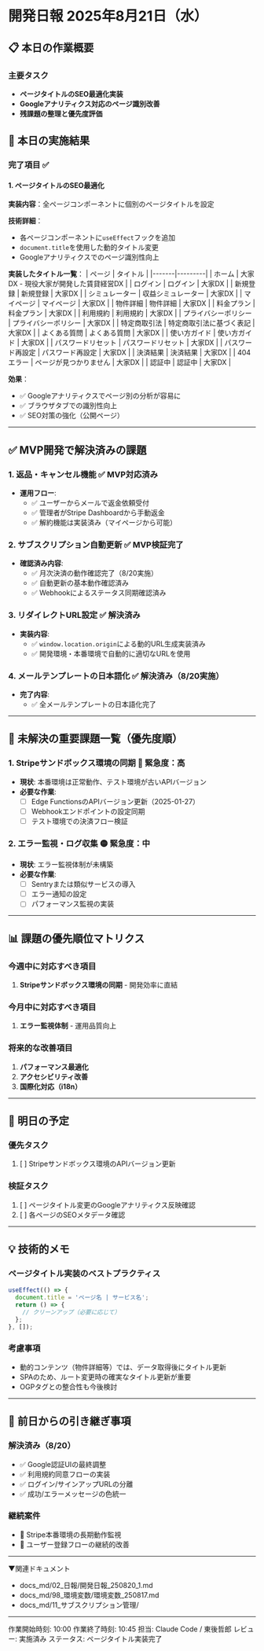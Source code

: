 # 開発日報 2025年8月21日（水）

## 📋 本日の作業概要

### 主要タスク
- **ページタイトルのSEO最適化実装**
- **Googleアナリティクス対応のページ識別改善**
- **残課題の整理と優先度評価**

## 🎯 本日の実施結果

### 完了項目 ✅

#### 1. ページタイトルのSEO最適化
**実装内容**：全ページコンポーネントに個別のページタイトルを設定

**技術詳細**：
- 各ページコンポーネントに`useEffect`フックを追加
- `document.title`を使用した動的タイトル変更
- Googleアナリティクスでのページ識別性向上

**実装したタイトル一覧**：
| ページ | タイトル |
|-------|---------|
| ホーム | 大家DX - 現役大家が開発した賃貸経営DX |
| ログイン | ログイン \| 大家DX |
| 新規登録 | 新規登録 \| 大家DX |
| シミュレーター | 収益シミュレーター \| 大家DX |
| マイページ | マイページ \| 大家DX |
| 物件詳細 | 物件詳細 \| 大家DX |
| 料金プラン | 料金プラン \| 大家DX |
| 利用規約 | 利用規約 \| 大家DX |
| プライバシーポリシー | プライバシーポリシー \| 大家DX |
| 特定商取引法 | 特定商取引法に基づく表記 \| 大家DX |
| よくある質問 | よくある質問 \| 大家DX |
| 使い方ガイド | 使い方ガイド \| 大家DX |
| パスワードリセット | パスワードリセット \| 大家DX |
| パスワード再設定 | パスワード再設定 \| 大家DX |
| 決済結果 | 決済結果 \| 大家DX |
| 404エラー | ページが見つかりません \| 大家DX |
| 認証中 | 認証中 \| 大家DX |

**効果**：
- ✅ Googleアナリティクスでページ別の分析が容易に
- ✅ ブラウザタブでの識別性向上
- ✅ SEO対策の強化（公開ページ）

---

## ✅ MVP開発で解決済みの課題

### 1. 返品・キャンセル機能 ✅ MVP対応済み
- **運用フロー**:
  - ✅ ユーザーからメールで返金依頼受付
  - ✅ 管理者がStripe Dashboardから手動返金
  - ✅ 解約機能は実装済み（マイページから可能）

### 2. サブスクリプション自動更新 ✅ MVP検証完了
- **確認済み内容**:
  - ✅ 月次決済の動作確認完了（8/20実施）
  - ✅ 自動更新の基本動作確認済み
  - ✅ Webhookによるステータス同期確認済み

### 3. リダイレクトURL設定 ✅ 解決済み
- **実装内容**:
  - ✅ `window.location.origin`による動的URL生成実装済み
  - ✅ 開発環境・本番環境で自動的に適切なURLを使用

### 4. メールテンプレートの日本語化 ✅ 解決済み（8/20実施）
- **完了内容**:
  - ✅ 全メールテンプレートの日本語化完了

---

## 🚨 未解決の重要課題一覧（優先度順）

### 1. Stripeサンドボックス環境の同期 🔴 緊急度：高
- **現状**: 本番環境は正常動作、テスト環境が古いAPIバージョン
- **必要な作業**:
  - [ ] Edge FunctionsのAPIバージョン更新（2025-01-27）
  - [ ] Webhookエンドポイントの設定同期
  - [ ] テスト環境での決済フロー検証

### 2. エラー監視・ログ収集 🟡 緊急度：中
- **現状**: エラー監視体制が未構築
- **必要な作業**:
  - [ ] Sentryまたは類似サービスの導入
  - [ ] エラー通知の設定
  - [ ] パフォーマンス監視の実装

---

## 📊 課題の優先順位マトリクス

### 今週中に対応すべき項目
1. **Stripeサンドボックス環境の同期** - 開発効率に直結

### 今月中に対応すべき項目
1. **エラー監視体制** - 運用品質向上

### 将来的な改善項目
1. **パフォーマンス最適化**
2. **アクセシビリティ改善**
3. **国際化対応（i18n）**

---

## 📝 明日の予定

### 優先タスク
1. [ ] Stripeサンドボックス環境のAPIバージョン更新

### 検証タスク
1. [ ] ページタイトル変更のGoogleアナリティクス反映確認
2. [ ] 各ページのSEOメタデータ確認

---

## 💡 技術的メモ

### ページタイトル実装のベストプラクティス
```typescript
useEffect(() => {
  document.title = 'ページ名 | サービス名';
  return () => {
    // クリーンアップ（必要に応じて）
  };
}, []);
```

### 考慮事項
- 動的コンテンツ（物件詳細等）では、データ取得後にタイトル更新
- SPAのため、ルート変更時の確実なタイトル更新が重要
- OGPタグとの整合性も今後検討

---

## 🔄 前日からの引き継ぎ事項

### 解決済み（8/20）
- ✅ Google認証UIの最終調整
- ✅ 利用規約同意フローの実装
- ✅ ログイン/サインアップURLの分離
- ✅ 成功/エラーメッセージの色統一

### 継続案件
- 🔄 Stripe本番環境の長期動作監視
- 🔄 ユーザー登録フローの継続的改善

---

▼関連ドキュメント
- docs_md/02_日報/開発日報_250820_1.md
- docs_md/98_環境変数/環境変数_250817.md
- docs_md/11_サブスクリプション管理/

---

作業開始時刻: 10:00
作業終了時刻: 10:45
担当: Claude Code / 東後哲郎
レビュー: 実施済み
ステータス: ページタイトル実装完了